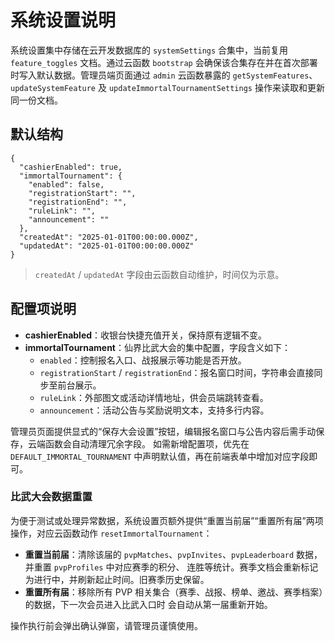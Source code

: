 # 系统设置说明

系统设置集中存储在云开发数据库的 `systemSettings` 合集中，当前复用 `feature_toggles` 文档。通过云函数 `bootstrap`
会确保该合集存在并在首次部署时写入默认数据。管理员端页面通过 `admin` 云函数暴露的 `getSystemFeatures`、
`updateSystemFeature` 及 `updateImmortalTournamentSettings` 操作来读取和更新同一份文档。

## 默认结构

```jsonc
{
  "cashierEnabled": true,
  "immortalTournament": {
    "enabled": false,
    "registrationStart": "",
    "registrationEnd": "",
    "ruleLink": "",
    "announcement": ""
  },
  "createdAt": "2025-01-01T00:00:00.000Z",
  "updatedAt": "2025-01-01T00:00:00.000Z"
}
```

> `createdAt` / `updatedAt` 字段由云函数自动维护，时间仅为示意。

## 配置项说明

- **cashierEnabled**：收银台快捷充值开关，保持原有逻辑不变。
- **immortalTournament**：仙界比武大会的集中配置，字段含义如下：
  - `enabled`：控制报名入口、战报展示等功能是否开放。
  - `registrationStart` / `registrationEnd`：报名窗口时间，字符串会直接同步至前台展示。
  - `ruleLink`：外部图文或活动详情地址，供会员端跳转查看。
  - `announcement`：活动公告与奖励说明文本，支持多行内容。

管理员页面提供显式的“保存大会设置”按钮，编辑报名窗口与公告内容后需手动保存，云端函数会自动清理冗余字段。
如需新增配置项，优先在 `DEFAULT_IMMORTAL_TOURNAMENT` 中声明默认值，再在前端表单中增加对应字段即可。

### 比武大会数据重置

为便于测试或处理异常数据，系统设置页额外提供“重置当前届”“重置所有届”两项操作，对应云函数动作
`resetImmortalTournament`：

- **重置当前届**：清除该届的 `pvpMatches`、`pvpInvites`、`pvpLeaderboard` 数据，并重置 `pvpProfiles` 中对应赛季的积分、
  连胜等统计。赛季文档会重新标记为进行中，并刷新起止时间。旧赛季历史保留。 
- **重置所有届**：移除所有 PVP 相关集合（赛季、战报、榜单、邀战、赛季档案）的数据，下一次会员进入比武入口时
  会自动从第一届重新开始。

操作执行前会弹出确认弹窗，请管理员谨慎使用。
